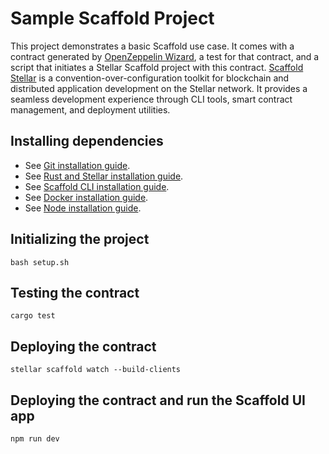 # Sample Scaffold Project

This project demonstrates a basic Scaffold use case. It comes with a contract generated by [OpenZeppelin Wizard](https://wizard.openzeppelin.com/), a test for that contract, and a script that initiates a Stellar Scaffold project with this contract. [Scaffold Stellar](https://github.com/AhaLabs/scaffold-stellar?tab=readme-ov-file#scaffold-stellar) is a convention-over-configuration toolkit for blockchain and distributed application development on the Stellar network. It provides a seamless development experience through CLI tools, smart contract management, and deployment utilities.

## Installing dependencies

- See [Git installation guide](https://github.com/git-guides/install-git).
- See [Rust and Stellar installation guide](https://developers.stellar.org/docs/build/smart-contracts/getting-started/setup).
- See [Scaffold CLI installation guide](https://github.com/AhaLabs/scaffold-stellar?tab=readme-ov-file#quick-start).
- See [Docker installation guide](https://docs.docker.com/engine/install/).
- See [Node installation guide](https://nodejs.org/en/download).

## Initializing the project

```
bash setup.sh
```

## Testing the contract

```
cargo test
```

## Deploying the contract

```
stellar scaffold watch --build-clients
```

## Deploying the contract and run the Scaffold UI app

```
npm run dev
```
